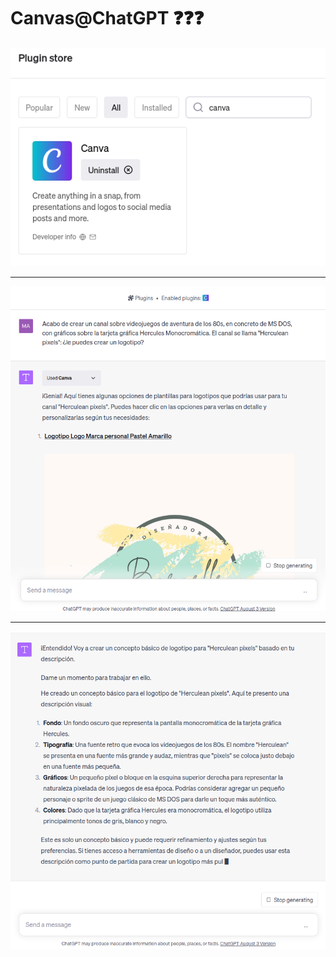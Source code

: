 # Canvas@ChatGPT ❓❓❓

![](/imagenes/Canvas@ChatGPT_000.png)

---

![](/imagenes/Canvas@ChatGPT_001.png)

---

![](/imagenes/Canvas@ChatGPT_002.png)

